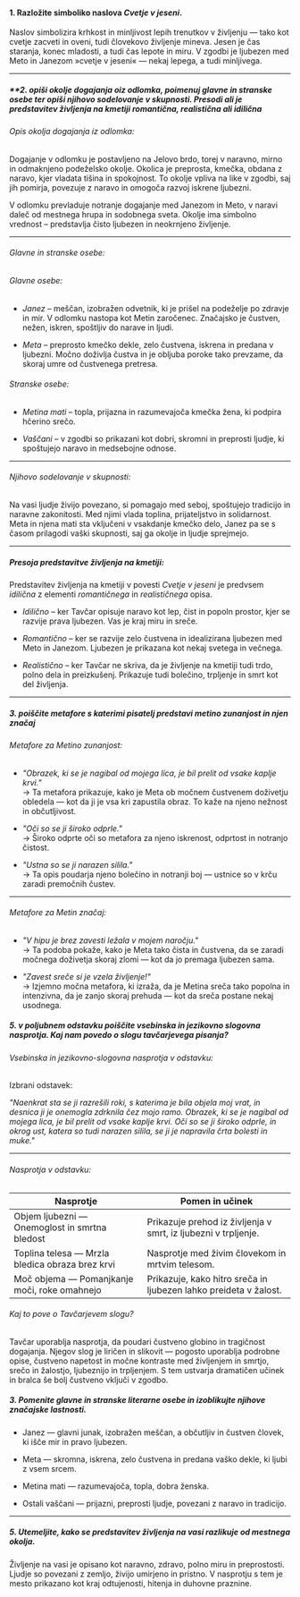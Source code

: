 #### 1. Razložite simboliko naslova _Cvetje v jeseni_.

Naslov simbolizira krhkost in minljivost lepih trenutkov v življenju — tako kot cvetje zacveti in oveni, tudi človekovo življenje mineva. Jesen je čas staranja, konec mladosti, a tudi čas lepote in miru. V zgodbi je ljubezen med Meto in Janezom »cvetje v jeseni« — nekaj lepega, a tudi minljivega.

---





##### **2. opiši okolje dogajanja oiz odlomka, poimenuj glavne in stranske osebe ter opiši njihovo sodelovanje v skupnosti. Presodi ali je predstavitev življenja na kmetiji romantična, realistična ali idilična

###### Opis okolja dogajanja iz odlomka:

Dogajanje v odlomku je postavljeno na Jelovo brdo, torej v naravno, mirno in odmaknjeno podeželsko okolje. Okolica je preprosta, kmečka, obdana z naravo, kjer vladata tišina in spokojnost. To okolje vpliva na like v zgodbi, saj jih pomirja, povezuje z naravo in omogoča razvoj iskrene ljubezni.

V odlomku prevladuje notranje dogajanje med Janezom in Meto, v naravi daleč od mestnega hrupa in sodobnega sveta. Okolje ima simbolno vrednost – predstavlja čisto ljubezen in neokrnjeno življenje.

---

###### Glavne in stranske osebe:

###### Glavne osebe:

- _Janez_ – meščan, izobražen odvetnik, ki je prišel na podeželje po zdravje in mir. V odlomku nastopa kot Metin zaročenec. Značajsko je čustven, nežen, iskren, spoštljiv do narave in ljudi.
    
- _Meta_ – preprosto kmečko dekle, zelo čustvena, iskrena in predana v ljubezni. Močno doživlja čustva in je obljuba poroke tako prevzame, da skoraj umre od čustvenega pretresa.
    

###### Stranske osebe:

- _Metina mati_ – topla, prijazna in razumevajoča kmečka žena, ki podpira hčerino srečo.
    
- _Vaščani_ – v zgodbi so prikazani kot dobri, skromni in preprosti ljudje, ki spoštujejo naravo in medsebojne odnose.
    

---

###### Njihovo sodelovanje v skupnosti:

Na vasi ljudje živijo povezano, si pomagajo med seboj, spoštujejo tradicijo in naravne zakonitosti. Med njimi vlada toplina, prijateljstvo in solidarnost. Meta in njena mati sta vključeni v vsakdanje kmečko delo, Janez pa se s časom prilagodi vaški skupnosti, saj ga okolje in ljudje sprejmejo.

---

##### Presoja predstavitve življenja na kmetiji:

Predstavitev življenja na kmetiji v povesti _Cvetje v jeseni_ je predvsem _idilična_ z elementi _romantičnega_ in _realističnega_ opisa.

- _Idilično_ – ker Tavčar opisuje naravo kot lep, čist in popoln prostor, kjer se razvije prava ljubezen. Vas je kraj miru in sreče.
    
- _Romantično_ – ker se razvije zelo čustvena in idealizirana ljubezen med Meto in Janezom. Ljubezen je prikazana kot nekaj svetega in večnega.
    
- _Realistično_ – ker Tavčar ne skriva, da je življenje na kmetiji tudi trdo, polno dela in preizkušenj. Prikazuje tudi bolečino, trpljenje in smrt kot del življenja.

---

##### 3. poiščite metafore s katerimi pisatelj predstavi metino zunanjost in njen značaj

###### Metafore za Metino zunanjost:

- _"Obrazek, ki se je nagibal od mojega lica, je bil prelit od vsake kaplje krvi."_  
    → Ta metafora prikazuje, kako je Meta ob močnem čustvenem doživetju obledela — kot da ji je vsa kri zapustila obraz. To kaže na njeno nežnost in občutljivost.
    
- _"Oči so se ji široko odprle."_  
    → Široko odprte oči so metafora za njeno iskrenost, odprtost in notranjo čistost.
    
- _"Ustna so se ji narazen silila."_  
    → Ta opis poudarja njeno bolečino in notranji boj — ustnice so v krču zaradi premočnih čustev.
    

---

###### Metafore za Metin značaj:

- _"V hipu je brez zavesti ležala v mojem naročju."_  
    → Ta podoba pokaže, kako je Meta tako čista in čustvena, da se zaradi močnega doživetja skoraj zlomi — kot da jo premaga ljubezen sama.
    
- _"Zavest sreče si je vzela življenje!"_  
    → Izjemno močna metafora, ki izraža, da je Metina sreča tako popolna in intenzivna, da je zanjo skoraj prehuda — kot da sreča postane nekaj usodnega.



##### 5. v poljubnem odstavku poiščite vsebinska in jezikovno slogovna nasprotja. Kaj nam povedo o slogu tavčarjevega pisanja?
###### Vsebinska in jezikovno-slogovna nasprotja v odstavku:

Izbrani odstavek:

_"Naenkrat sta se ji razrešili roki, s katerima je bila objela moj vrat, in desnica ji je onemogla zdrknila čez mojo ramo. Obrazek, ki se je nagibal od mojega lica, je bil prelit od vsake kaplje krvi. Oči so se ji široko odprle, in okrog ust, katera so tudi narazen silila, se ji je napravila črta bolesti in muke."_

---

###### Nasprotja v odstavku:

| Nasprotje                                       | Pomen in učinek                                                  |
| ----------------------------------------------- | ---------------------------------------------------------------- |
| Objem ljubezni — Onemoglost in smrtna bledost   | Prikazuje prehod iz življenja v smrt, iz ljubezni v trpljenje.   |
| Toplina telesa — Mrzla bledica obraza brez krvi | Nasprotje med živim človekom in mrtvim telesom.                  |
| Moč objema — Pomanjkanje moči, roke omahnejo    | Prikazuje, kako hitro sreča in ljubezen lahko preideta v žalost. |

###### Kaj to pove o Tavčarjevem slogu?

Tavčar uporablja nasprotja, da poudari čustveno globino in tragičnost dogajanja. Njegov slog je liričen in slikovit — pogosto uporablja podrobne opise, čustveno napetost in močne kontraste med življenjem in smrtjo, srečo in žalostjo, ljubeznijo in trpljenjem. S tem ustvarja dramatičen učinek in bralca še bolj čustveno vključi v zgodbo.



































##### 3. Pomenite glavne in stranske literarne osebe in izoblikujte njihove značajske lastnosti.

- Janez — glavni junak, izobražen meščan, a občutljiv in čustven človek, ki išče mir in pravo ljubezen.
    
- Meta — skromna, iskrena, zelo čustvena in predana vaško dekle, ki ljubi z vsem srcem.
    
- Metina mati — razumevajoča, topla, dobra ženska.
    
- Ostali vaščani — prijazni, preprosti ljudje, povezani z naravo in tradicijo.
    
---

##### 5. Utemeljite, kako se predstavitev življenja na vasi razlikuje od mestnega okolja.

Življenje na vasi je opisano kot naravno, zdravo, polno miru in preprostosti. Ljudje so povezani z zemljo, živijo umirjeno in pristno. V nasprotju s tem je mesto prikazano kot kraj odtujenosti, hitenja in duhovne praznine.